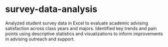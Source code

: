 # survey-data-analysis
Analyzed student survey data in Excel to evaluate academic advising satisfaction across class years and majors. Identified key trends and pain points using descriptive statistics and visualizations to inform improvements in advising outreach and support.

